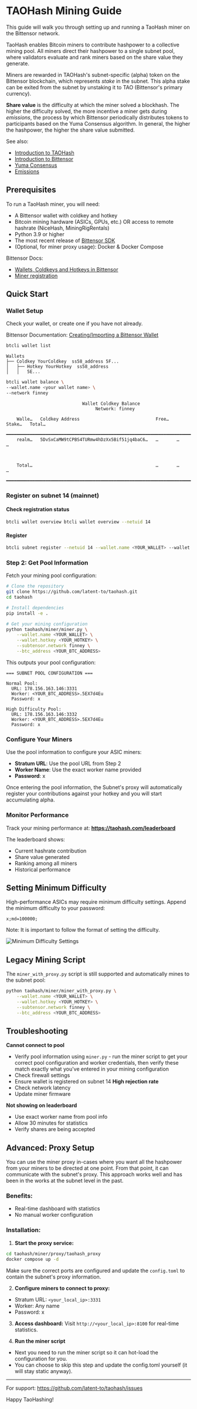 # TAOHash Mining Guide

This guide will walk you through setting up and running a TaoHash miner on the Bittensor network.

TaoHash enables Bitcoin miners to contribute hashpower to a collective mining pool. All miners direct their hashpower to a single subnet pool, where validators evaluate and rank miners based on the share value they generate.

Miners are rewarded in TAOHash's subnet-specific (alpha) token on the Bittensor blockchain, which represents *stake* in the subnet. This alpha stake can be exited from the subnet by unstaking it to TAO (Bittensor's primary currency).

**Share value** is the difficulty at which the miner solved a blockhash. The higher the difficulty solved, the more incentive a miner gets during *emissions*, the process by which Bittensor periodically distributes tokens to participants based on the Yuma Consensus algorithm. In general, the higher the hashpower, the higher the share value submitted.

See also:

- [Introduction to TAOHash](../README.md)
- [Introduction to Bittensor](https://docs.learnbittensor.org/learn/introduction)
- [Yuma Consensus](https://docs.learnbittensor.org/yuma-consensus/)
- [Emissions](https://docs.learnbittensor.org/emissions/)


## Prerequisites

To run a TaoHash miner, you will need:

- A Bittensor wallet with coldkey and hotkey
- Bitcoin mining hardware (ASICs, GPUs, etc.) OR access to remote hashrate (NiceHash, MiningRigRentals)
- Python 3.9 or higher
- The most recent release of [Bittensor SDK](https://pypi.org/project/bittensor/)
- (Optional, for miner proxy usage): Docker & Docker Compose

Bittensor Docs:

- [Wallets, Coldkeys and Hotkeys in Bittensor](https://docs.learnbittensor.org/getting-started/wallets)
- [Miner registration](./miners/index.md#miner-registration)

## Quick Start

### Wallet Setup

Check your wallet, or create one if you have not already.

Bittensor Documentation: [Creating/Importing a Bittensor Wallet
](https://docs.learnbittensor.org/working-with-keys)

```bash
btcli wallet list
```
```console
Wallets
├── Coldkey YourColdkey  ss58_address 5F...
│   ├── Hotkey YourHotkey  ss58_address
│   │   5E...
```

```bash
btcli wallet balance \
--wallet.name <your wallet name> \
--network finney
```

```console
                             Wallet Coldkey Balance
                                  Network: finney

    Walle…   Coldkey Address                             Free…   Stake…   Total…
    ━━━━━━━━━━━━━━━━━━━━━━━━━━━━━━━━━━━━━━━━━━━━━━━━━━━━━━━━━━━━━━━━━━━━━━━━━━━━
    realm…   5DvSxCaMW9tCPBS4TURmw4hDzXx5Bif51jq4baC6…   …       …        …



    Total…                                               …       …        …
    ━━━━━━━━━━━━━━━━━━━━━━━━━━━━━━━━━━━━━━━━━━━━━━━━━━━━━━━━━━━━━━━━━━━━━━━━━━━━
```

### Register on subnet 14 (mainnet)

#### Check registration status

```bash
btcli wallet overview btcli wallet overview --netuid 14
```

#### Register

```bash
btcli subnet register --netuid 14 --wallet.name <YOUR_WALLET> --wallet.hotkey <YOUR_HOTKEY> --network finney
```

### Step 2: Get Pool Information
Fetch your mining pool configuration:

```bash
# Clone the repository
git clone https://github.com/latent-to/taohash.git
cd taohash

# Install dependencies
pip install -e .

# Get your mining configuration
python taohash/miner/miner.py \
    --wallet.name <YOUR_WALLET> \
    --wallet.hotkey <YOUR_HOTKEY> \
    --subtensor.network finney \
    --btc_address <YOUR_BTC_ADDRESS>
```

This outputs your pool configuration:
```
=== SUBNET POOL CONFIGURATION ===

Normal Pool:
  URL: 178.156.163.146:3331
  Worker: <YOUR_BTC_ADDRESS>.5EX7d4Eu
  Password: x

High Difficulty Pool:
  URL: 178.156.163.146:3332
  Worker: <YOUR_BTC_ADDRESS>.5EX7d4Eu
  Password: x
```

### Configure Your Miners
Use the pool information to configure your ASIC miners:
- **Stratum URL**: Use the pool URL from Step 2
- **Worker Name**: Use the exact worker name provided
- **Password**: x

Once entering the pool information, the Subnet's proxy will automatically register your contributions against your hotkey and you will start accumulating alpha. 

### Monitor Performance

Track your mining performance at: **https://taohash.com/leaderboard**

The leaderboard shows:
- Current hashrate contribution
- Share value generated
- Ranking among all miners
- Historical performance

## Setting Minimum Difficulty

High-performance ASICs may require minimum difficulty settings. Append the minimum difficulty to your password:

```
x;md=100000;
```
Note: It is important to follow the format of setting the difficulty. 

![Minimum Difficulty Settings](./images/miner_difficulties.png)

## Legacy Mining Script

The `miner_with_proxy.py` script is still supported and automatically mines to the subnet pool:

```bash
python taohash/miner/miner_with_proxy.py \
    --wallet.name <YOUR_WALLET> \
    --wallet.hotkey <YOUR_HOTKEY> \
    --subtensor.network finney \
    --btc_address <YOUR_BTC_ADDRESS>
```

## Troubleshooting

**Cannot connect to pool**
- Verify pool information using `miner.py` - run the miner script to get your correct pool configuration and worker credentials, then verify these match exactly what you've entered in your mining configuration
- Check firewall settings
- Ensure wallet is registered on subnet 14
**High rejection rate**
- Check network latency
- Update miner firmware

**Not showing on leaderboard**
- Use exact worker name from pool info
- Allow 30 minutes for statistics
- Verify shares are being accepted

## Advanced: Proxy Setup

You can use the miner proxy in-cases where you want all the hashpower from your miners to be directed at one point.
From that point, it can communicate with the subnet's proxy. 
This approach works well and has been in the works at the subnet level in the past. 

### Benefits:

- Real-time dashboard with statistics
- No manual worker configuration

### Installation:

1. **Start the proxy service:**
```bash
cd taohash/miner/proxy/taohash_proxy
docker compose up -d
```
Make sure the correct ports are configured and update the `config.toml` to contain the subnet's proxy information. 

2. **Configure miners to connect to proxy:**
- Stratum URL: `<your_local_ip>:3331`
- Worker: Any name
- Password: x

3. **Access dashboard:**
Visit `http://<your_local_ip>:8100` for real-time statistics.

4. **Run the miner script**
- Next you need to run the miner script so it can hot-load the configuration for you. 
- You can choose to skip this step and update the config.toml yourself (it will stay static anyway).

---

For support: https://github.com/latent-to/taohash/issues

Happy TaoHashing!